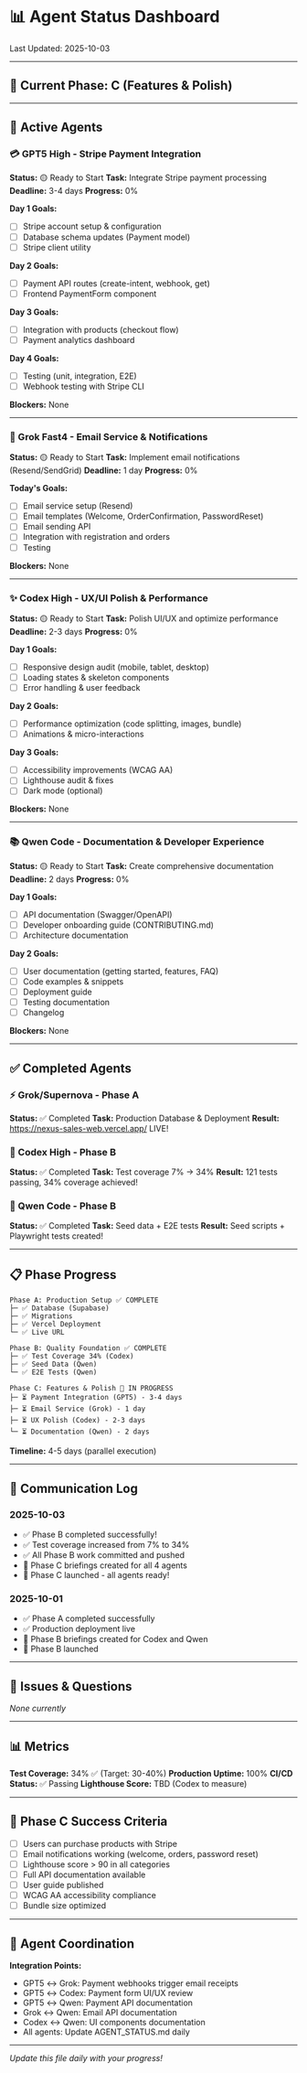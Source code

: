 # 📊 Agent Status Dashboard

Last Updated: 2025-10-03

---

## 🎯 Current Phase: C (Features & Polish)

---

## 👥 Active Agents

### 💳 GPT5 High - Stripe Payment Integration
**Status:** 🟡 Ready to Start
**Task:** Integrate Stripe payment processing
**Deadline:** 3-4 days
**Progress:** 0%

**Day 1 Goals:**
- [ ] Stripe account setup & configuration
- [ ] Database schema updates (Payment model)
- [ ] Stripe client utility

**Day 2 Goals:**
- [ ] Payment API routes (create-intent, webhook, get)
- [ ] Frontend PaymentForm component

**Day 3 Goals:**
- [ ] Integration with products (checkout flow)
- [ ] Payment analytics dashboard

**Day 4 Goals:**
- [ ] Testing (unit, integration, E2E)
- [ ] Webhook testing with Stripe CLI

**Blockers:** None

---

### 📧 Grok Fast4 - Email Service & Notifications
**Status:** 🟡 Ready to Start
**Task:** Implement email notifications (Resend/SendGrid)
**Deadline:** 1 day
**Progress:** 0%

**Today's Goals:**
- [ ] Email service setup (Resend)
- [ ] Email templates (Welcome, OrderConfirmation, PasswordReset)
- [ ] Email sending API
- [ ] Integration with registration and orders
- [ ] Testing

**Blockers:** None

---

### ✨ Codex High - UX/UI Polish & Performance
**Status:** 🟡 Ready to Start
**Task:** Polish UI/UX and optimize performance
**Deadline:** 2-3 days
**Progress:** 0%

**Day 1 Goals:**
- [ ] Responsive design audit (mobile, tablet, desktop)
- [ ] Loading states & skeleton components
- [ ] Error handling & user feedback

**Day 2 Goals:**
- [ ] Performance optimization (code splitting, images, bundle)
- [ ] Animations & micro-interactions

**Day 3 Goals:**
- [ ] Accessibility improvements (WCAG AA)
- [ ] Lighthouse audit & fixes
- [ ] Dark mode (optional)

**Blockers:** None

---

### 📚 Qwen Code - Documentation & Developer Experience
**Status:** 🟡 Ready to Start
**Task:** Create comprehensive documentation
**Deadline:** 2 days
**Progress:** 0%

**Day 1 Goals:**
- [ ] API documentation (Swagger/OpenAPI)
- [ ] Developer onboarding guide (CONTRIBUTING.md)
- [ ] Architecture documentation

**Day 2 Goals:**
- [ ] User documentation (getting started, features, FAQ)
- [ ] Code examples & snippets
- [ ] Deployment guide
- [ ] Testing documentation
- [ ] Changelog

**Blockers:** None

---

## ✅ Completed Agents

### ⚡ Grok/Supernova - Phase A
**Status:** ✅ Completed
**Task:** Production Database & Deployment
**Result:** https://nexus-sales-web.vercel.app/ LIVE!

### 💎 Codex High - Phase B
**Status:** ✅ Completed
**Task:** Test coverage 7% → 34%
**Result:** 121 tests passing, 34% coverage achieved!

### 🧪 Qwen Code - Phase B
**Status:** ✅ Completed
**Task:** Seed data + E2E tests
**Result:** Seed scripts + Playwright tests created!

---

## 📋 Phase Progress

```
Phase A: Production Setup ✅ COMPLETE
├─ ✅ Database (Supabase)
├─ ✅ Migrations
├─ ✅ Vercel Deployment
└─ ✅ Live URL

Phase B: Quality Foundation ✅ COMPLETE
├─ ✅ Test Coverage 34% (Codex)
├─ ✅ Seed Data (Qwen)
└─ ✅ E2E Tests (Qwen)

Phase C: Features & Polish 🔄 IN PROGRESS
├─ ⏳ Payment Integration (GPT5) - 3-4 days
├─ ⏳ Email Service (Grok) - 1 day
├─ ⏳ UX Polish (Codex) - 2-3 days
└─ ⏳ Documentation (Qwen) - 2 days
```

**Timeline:** 4-5 days (parallel execution)

---

## 💬 Communication Log

### 2025-10-03
- ✅ Phase B completed successfully!
- ✅ Test coverage increased from 7% to 34%
- ✅ All Phase B work committed and pushed
- 📝 Phase C briefings created for all 4 agents
- 🚀 Phase C launched - all agents ready!

### 2025-10-01
- ✅ Phase A completed successfully
- ✅ Production deployment live
- 📝 Phase B briefings created for Codex and Qwen
- 🚀 Phase B launched

---

## 🐛 Issues & Questions

_None currently_

---

## 📊 Metrics

**Test Coverage:** 34% ✅ (Target: 30-40%)
**Production Uptime:** 100%
**CI/CD Status:** ✅ Passing
**Lighthouse Score:** TBD (Codex to measure)

---

## 🎯 Phase C Success Criteria

- [ ] Users can purchase products with Stripe
- [ ] Email notifications working (welcome, orders, password reset)
- [ ] Lighthouse score > 90 in all categories
- [ ] Full API documentation available
- [ ] User guide published
- [ ] WCAG AA accessibility compliance
- [ ] Bundle size optimized

---

## 🤝 Agent Coordination

**Integration Points:**
- GPT5 ↔ Grok: Payment webhooks trigger email receipts
- GPT5 ↔ Codex: Payment form UI/UX review
- GPT5 ↔ Qwen: Payment API documentation
- Grok ↔ Qwen: Email API documentation
- Codex ↔ Qwen: UI components documentation
- All agents: Update AGENT_STATUS.md daily

---

_Update this file daily with your progress!_
